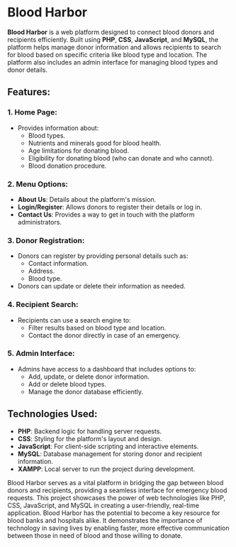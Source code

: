 # Blood Harbor

**Blood Harbor** is a web platform designed to connect blood donors and recipients efficiently. Built using **PHP**, **CSS**, **JavaScript**, and **MySQL**, the platform helps manage donor information and allows recipients to search for blood based on specific criteria like blood type and location. The platform also includes an admin interface for managing blood types and donor details.

## Features:

### 1. Home Page:
- Provides information about:
  - Blood types.
  - Nutrients and minerals good for blood health.
  - Age limitations for donating blood.
  - Eligibility for donating blood (who can donate and who cannot).
  - Blood donation procedure.

### 2. Menu Options:
- **About Us**: Details about the platform's mission.
- **Login/Register**: Allows donors to register their details or log in.
- **Contact Us**: Provides a way to get in touch with the platform administrators.

### 3. Donor Registration:
- Donors can register by providing personal details such as:
  - Contact information.
  - Address.
  - Blood type.
- Donors can update or delete their information as needed.

### 4. Recipient Search:
- Recipients can use a search engine to:
  - Filter results based on blood type and location.
  - Contact the donor directly in case of an emergency.

### 5. Admin Interface:
- Admins have access to a dashboard that includes options to:
  - Add, update, or delete donor information.
  - Add or delete blood types.
  - Manage the donor database efficiently.

## Technologies Used:
- **PHP**: Backend logic for handling server requests.
- **CSS**: Styling for the platform's layout and design.
- **JavaScript**: For client-side scripting and interactive elements.
- **MySQL**: Database management for storing donor and recipient information.
- **XAMPP**: Local server to run the project during development.

Blood Harbor serves as a vital platform in bridging the gap between blood donors and recipients, providing a seamless interface for emergency blood requests. This project showcases the power of web technologies like PHP, CSS, JavaScript, and MySQL in creating a user-friendly, real-time application. Blood Harbor has the potential to become a key resource for blood banks and hospitals alike. It demonstrates the importance of technology in saving lives by enabling faster, more effective communication between those in need of blood and those willing to donate.
